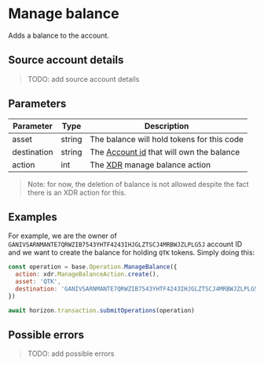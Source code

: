 # Manage balance

Adds a balance to the account.  

## Source account details

> TODO: add source account details

## Parameters

| Parameter    | Type   | Description           |
|--------------|--------|-----------------------|
| asset        | string | The balance will hold tokens for this code |
| destination  | string | The [Account id][1] that will own the balance
| action       | int    | The [XDR][2] manage balance action |

> Note: for now, the deletion of balance is not allowed despite the fact there is an XDR action for this.

## Examples

For example, we are the owner of `GANIVSARNMANTE7QRWZIB7543YHTF4243IHJGLZTSCJ4MRBWJZLPLG5J` account ID and we want to 
create the balance for holding `QTK` tokens. Simply doing this:

```javascript
const operation = base.Operation.ManageBalance({
  action: xdr.ManageBalanceAction.create(),
  asset: 'QTK',
  destination: 'GANIVSARNMANTE7QRWZIB7543YHTF4243IHJGLZTSCJ4MRBWJZLPLG5J'
})

await horizon.transaction.submitOperations(operation)
```

## Possible errors

> TODO: add possible errors

[1]: /coming_soon.md
[2]: /tech/operations/xdr_enums.md